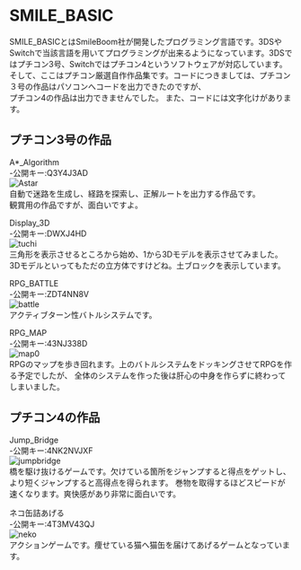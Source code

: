 # SMILE_BASIC
SMILE_BASICとはSmileBoom社が開発したプログラミング言語です。3DSやSwitchで当該言語を用いてプログラミングが出来るようになっています。3DSではプチコン3号、Switchではプチコン4というソフトウェアが対応しています。
そして、ここはプチコン厳選自作作品集です。コードにつきましては、プチコン３号の作品はパソコンへコードを出力できたのですが、  
プチコン4の作品は出力できませんでした。
また、コードには文字化けがあります。  


プチコン3号の作品
-----------
A*_Algorithm  
-公開キー:Q3Y4J3AD  
![Astar](https://user-images.githubusercontent.com/83535394/149553715-28770d6c-33a9-42a6-a373-b094593d9e19.jpg)  
自動で迷路を生成し、経路を探索し、正解ルートを出力する作品です。  
観賞用の作品ですが、面白いですよ。  



Display_3D  
-公開キー:DWXJ4HD  
![tuchi](https://user-images.githubusercontent.com/83535394/149554432-8cfbaa2c-b1ac-4dcd-919d-c236bf0c3bec.jpg)  
三角形を表示させるところから始め、1から3Dモデルを表示させてみました。
3Dモデルといってもただの立方体ですけどね。土ブロックを表示しています。 



RPG_BATTLE  
-公開キー:ZDT4NN8V   
![battle](https://user-images.githubusercontent.com/83535394/149555427-7cb7b194-feb4-44b1-a91d-3e40a399bb41.jpg)  
アクティブターン性バトルシステムです。


RPG_MAP  
-公開キー:43NJ338D  
![map0](https://user-images.githubusercontent.com/83535394/149556719-40d6aebb-08cd-4d97-8be0-582c1e8ab417.jpg)  
RPGのマップを歩き回れます。上のバトルシステムをドッキングさせてRPGを作る予定でしたが、
全体のシステムを作った後は肝心の中身を作らずに終わってしまいました。


プチコン4の作品
------------
Jump_Bridge  
-公開キー:4NK2NVJXF  
![jumpbridge](https://user-images.githubusercontent.com/83535394/149559874-d974eea8-f2c0-4d8a-8d51-438b89746b04.jpg)  
橋を駆け抜けるゲームです。欠けている箇所をジャンプすると得点をゲットし、より短くジャンプすると高得点を得られます。
巻物を取得するほどスピードが速くなります。爽快感があり非常に面白いです。


ネコ缶詰あげる  
-公開キー:4T3MV43QJ  
![neko](https://user-images.githubusercontent.com/83535394/149560858-0c74dfde-7ce2-42c8-b6dd-73dda6eabb7d.jpg)  
アクションゲームです。痩せている猫へ猫缶を届けてあげるゲームとなっています。
